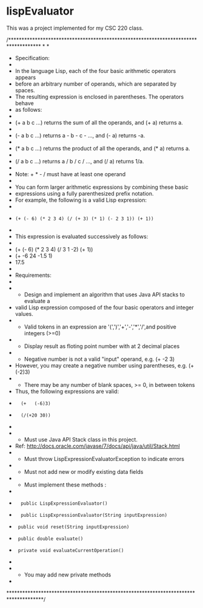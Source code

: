 # lispEvaluator
This was a project implemented for my CSC 220 class.

/************************************************************************************
*
*
* Specification:
*
* In the language Lisp, each of the four basic arithmetic operators appears
* before an arbitrary number of operands, which are separated by spaces.
* The resulting expression is enclosed in parentheses. The operators behave
* as follows:
*
* (+ a b c ...) returns the sum of all the operands, and (+ a) returns a.
*
* (- a b c ...) returns a - b - c - ..., and (- a) returns -a.
*
* (* a b c ...) returns the product of all the operands, and (* a) returns a.
*
* (/ a b c ...) returns a / b / c / ..., and (/ a) returns 1/a.
*
* Note: + * - / must have at least one operand
*
* You can form larger arithmetic expressions by combining these basic
* expressions using a fully parenthesized prefix notation.
* For example, the following is a valid Lisp expression:
*
*     (+ (- 6) (* 2 3 4) (/ (+ 3) (* 1) (- 2 3 1)) (+ 1))
*
* This expression is evaluated successively as follows:
*
*    (+ (- 6) (* 2 3 4) (/ 3 1 -2) (+ 1))
*    (+ -6 24 -1.5 1)
*    17.5
*
* Requirements:
*
* - Design and implement an algorithm that uses Java API stacks to evaluate a
*   valid Lisp expression composed of the four basic operators and integer values.
* - Valid tokens in an expression are '(',')','+','-','*','/',and positive integers (>=0)
* - Display result as floting point number with at 2 decimal places
* - Negative number is not a valid "input" operand, e.g. (+ -2 3)
*   However, you may create a negative number using parentheses, e.g. (+ (-2)3)
* - There may be any number of blank spaces, >= 0, in between tokens
*   Thus, the following expressions are valid:
*       (+   (-6)3)
*       (/(+20 30))
*
* - Must use Java API Stack class in this project.
*   Ref: http://docs.oracle.com/javase/7/docs/api/java/util/Stack.html
* - Must throw LispExpressionEvaluatorException to indicate errors
* - Must not add new or modify existing data fields
* - Must implement these methods :
*
*       public LispExpressionEvaluator()
*       public LispExpressionEvaluator(String inputExpression)
*      public void reset(String inputExpression)
*      public double evaluate()
*      private void evaluateCurrentOperation()
*
* - You may add new private methods
*
*************************************************************************************/
